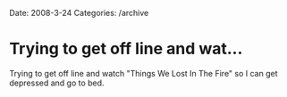 Date: 2008-3-24
Categories: /archive

# Trying to get off line and wat...

Trying to get off line and watch &quot;Things We Lost In The Fire&quot; so I can get depressed and go to bed.
